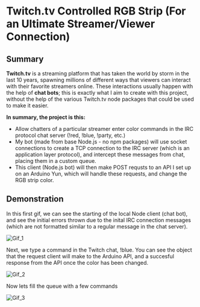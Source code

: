 # Twitch.tv Controlled RGB Strip (For an Ultimate Streamer/Viewer Connection)

## Summary
**Twitch.tv** is a streaming platform that has taken the world by storm in the last 10 years, spawning millions of different ways that viewers can interact with their favorite streamers online.
These interactions usually happen with the help of **chat bots**; this is exactly what I aim to create with this project, without the help of the various Twitch.tv node packages that could be used to make it easier.

**In summary, the project is this:** 
+ Allow chatters of a particular streamer enter color commands in the IRC protocol chat server (!red, !blue, !party, etc.)
+ My bot (made from base Node.js - no npm packages) will use socket connections to create a TCP connection to the IRC server (which is an application layer protocol), and intercept these messages from chat, placing them in a custom queue.
+ This client (Node.js bot) will then make POST requsts to an API I set up on an Arduino Yun, which will handle these requests, and change the RGB strip color.

## Demonstration
In this first gif, we can see the starting of the local Node client (chat bot), and see the initial errors thrown due to the inital IRC connection messages (which are not formatted similar to a regular message in the chat server).

![Gif_1](https://github.com/coryclemens/Twitch.tv-IRC-Controlled-RGB-Strip/blob/master/README_imgs/1%20Add.gif)

Next, we type a command in the Twitch chat, !blue. You can see the object that the request client will make to the Arduino API, and a succesful response from the API once the color has been changed.

![Gif_2](https://github.com/coryclemens/Twitch.tv-IRC-Controlled-RGB-Strip/blob/master/README_imgs/2%20Add.gif)

Now lets fill the queue with a few commands

![Gif_3](https://github.com/coryclemens/Twitch.tv-IRC-Controlled-RGB-Strip/blob/master/README_imgs/3%20Add.gif)
